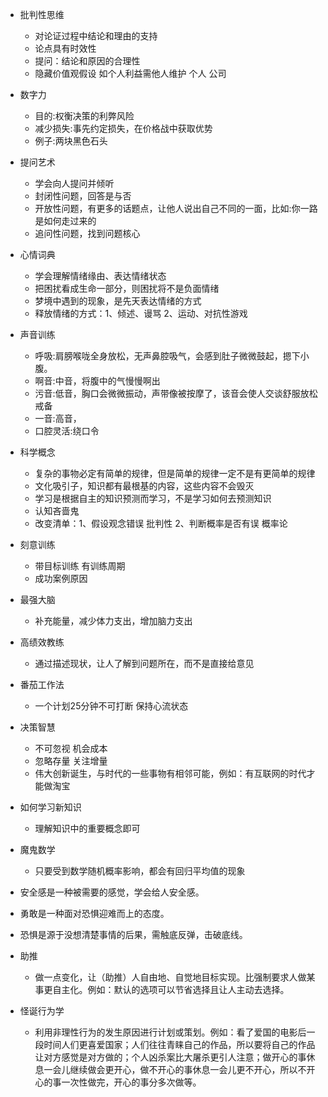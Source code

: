 - 批判性思维
  + 对论证过程中结论和理由的支持
  + 论点具有时效性
  + 提问：结论和原因的合理性
  + 隐藏价值观假设 如个人利益需他人维护 个人 公司

- 数字力
  + 目的:权衡决策的利弊风险
  + 减少损失:事先约定损失，在价格战中获取优势
  + 例子:两块黑色石头

- 提问艺术
  + 学会向人提问并倾听
  + 封闭性问题，回答是与否
  + 开放性问题，有更多的话题点，让他人说出自己不同的一面，比如:你一路是如何走过来的
  + 追问性问题，找到问题核心

- 心情词典
  + 学会理解情绪缘由、表达情绪状态
  + 把困扰看成生命一部分，则困扰将不是负面情绪
  + 梦境中遇到的现象，是先天表达情绪的方式
  + 释放情绪的方式：1、倾述、谩骂 2、运动、对抗性游戏

- 声音训练
  + 呼吸:肩膀喉咙全身放松，无声鼻腔吸气，会感到肚子微微鼓起，摁下小腹。
  + 啊音:中音，将腹中的气慢慢啊出
  + 污音:低音，胸口会微微振动，声带像被按摩了，该音会使人交谈舒服放松戒备
  + 一音:高音，
  + 口腔灵活:绕口令

- 科学概念
  + 复杂的事物必定有简单的规律，但是简单的规律一定不是有更简单的规律
  + 文化吸引子，知识都有最根基的内容，这些内容不会毁灭
  + 学习是根据自主的知识预测而学习，不是学习如何去预测知识
  + 认知吝啬鬼
  + 改变清单：1、假设观念错误 批判性 2、判断概率是否有误 概率论

- 刻意训练
  + 带目标训练 有训练周期
  + 成功案例原因

- 最强大脑
  + 补充能量，减少体力支出，增加脑力支出

- 高绩效教练
  + 通过描述现状，让人了解到问题所在，而不是直接给意见

- 番茄工作法
  + 一个计划25分钟不可打断 保持心流状态

- 决策智慧
  + 不可忽视 机会成本
  + 忽略存量 关注增量
  + 伟大创新诞生，与时代的一些事物有相邻可能，例如：有互联网的时代才能做淘宝

- 如何学习新知识
  + 理解知识中的重要概念即可

- 魔鬼数学
  + 只要受到数学随机概率影响，都会有回归平均值的现象

- 安全感是一种被需要的感觉，学会给人安全感。
- 勇敢是一种面对恐惧迎难而上的态度。
- 恐惧是源于没想清楚事情的后果，需触底反弹，击破底线。

- 助推
  + 做一点变化，让（助推）人自由地、自觉地目标实现。比强制要求人做某事更自主化。例如：默认的选项可以节省选择且让人主动去选择。

- 怪诞行为学
  + 利用非理性行为的发生原因进行计划或策划。例如：看了爱国的电影后一段时间人们更喜爱国家；人们往往青睐自己的作品，所以要将自己的作品让对方感觉是对方做的；个人凶杀案比大屠杀更引人注意；做开心的事休息一会儿继续做会更开心，做不开心的事休息一会儿更不开心，所以不开心的事一次性做完，开心的事分多次做等。
